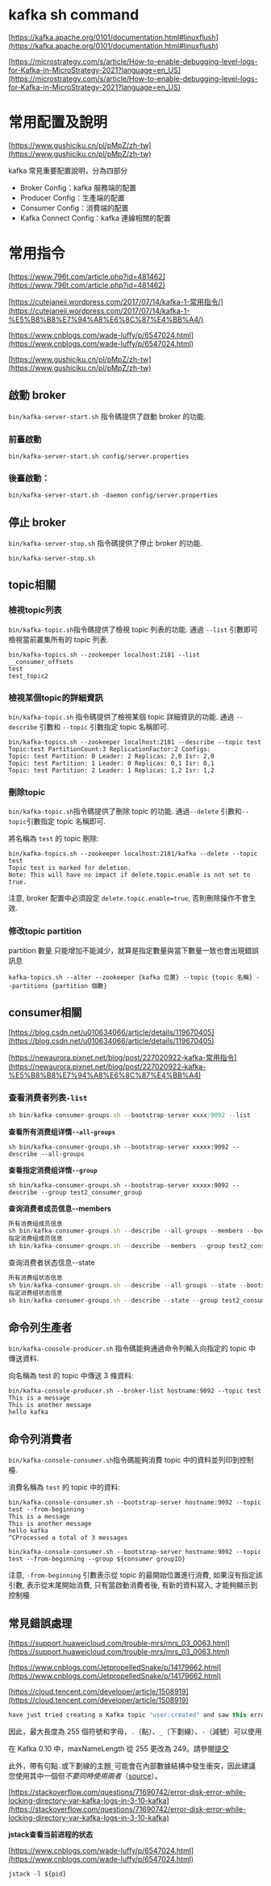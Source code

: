# kafka sh command

[https://kafka.apache.org/0101/documentation.html#linuxflush](https://kafka.apache.org/0101/documentation.html#linuxflush)

[https://microstrategy.com/s/article/How-to-enable-debugging-level-logs-for-Kafka-in-MicroStrategy-2021?language=en_US](https://microstrategy.com/s/article/How-to-enable-debugging-level-logs-for-Kafka-in-MicroStrategy-2021?language=en_US)

# ****常用配置及說明****

[https://www.gushiciku.cn/pl/pMpZ/zh-tw](https://www.gushiciku.cn/pl/pMpZ/zh-tw)

kafka 常見重要配置說明，分為四部分

- Broker Config：kafka 服務端的配置
- Producer Config：生產端的配置
- Consumer Config：消費端的配置
- Kafka Connect Config：kafka 連線相關的配置



# 常用指令

[https://www.796t.com/article.php?id=481462](https://www.796t.com/article.php?id=481462)

[https://cutejaneii.wordpress.com/2017/07/14/kafka-1-常用指令/](https://cutejaneii.wordpress.com/2017/07/14/kafka-1-%E5%B8%B8%E7%94%A8%E6%8C%87%E4%BB%A4/)

[https://www.cnblogs.com/wade-luffy/p/6547024.html](https://www.cnblogs.com/wade-luffy/p/6547024.html)

[https://www.gushiciku.cn/pl/pMpZ/zh-tw](https://www.gushiciku.cn/pl/pMpZ/zh-tw)

## **啟動 broker**

`bin/kafka-server-start.sh` 指令碼提供了啟動 broker 的功能.

### **前臺啟動**

```
bin/kafka-server-start.sh config/server.properties

```

### **後臺啟動：**

```
bin/kafka-server-start.sh -daemon config/server.properties

```

## **停止 broker**

`bin/kafka-server-stop.sh` 指令碼提供了停止 broker 的功能.

```
bin/kafka-server-stop.sh
```

## topic相關

### **檢視topic列表**

`bin/kafka-topic.sh`指令碼提供了檢視 topic 列表的功能. 通過 `--list` 引數即可檢視當前叢集所有的 topic 列表.

```
bin/kafka-topics.sh --zookeeper localhost:2181 --list
__consumer_offsets
test
test_topic2
```

### **檢視某個topic的詳細資訊**

`bin/kafka-topic.sh` 指令碼提供了檢視某個 topic 詳細資訊的功能. 通過 `--describe` 引數和 `--topic` 引數指定 topic 名稱即可.

```
bin/kafka-topics.sh --zookeeper localhost:2181 --describe --topic test
Topic:test PartitionCount:3 ReplicationFactor:2 Configs:
Topic: test Partition: 0 Leader: 2 Replicas: 2,0 Isr: 2,0
Topic: test Partition: 1 Leader: 0 Replicas: 0,1 Isr: 0,1
Topic: test Partition: 2 Leader: 1 Replicas: 1,2 Isr: 1,2
```

### **刪除topic**

`bin/kafka-topic.sh`指令碼提供了刪除 topic 的功能. 通過`--delete` 引數和`--topic`引數指定 topic 名稱即可.

將名稱為 `test` 的 topic 刪除:

```
bin/kafka-topics.sh --zookeeper localhost:2181/kafka --delete --topic test
Topic test is marked for deletion.
Note: This will have no impact if delete.topic.enable is not set to true.

```

注意, broker 配置中必須設定 `delete.topic.enable=true`, 否則刪除操作不會生效.



### **修改topic partition**
partition 數量 只能增加不能減少，就算是指定數量與當下數量一致也會出現錯誤訊息
```
kafka-topics.sh --alter --zookeeper {kafka 位置} --topic {topic 名稱} --partitions {partition 個數}
```


## consumer相關

[https://blog.csdn.net/u010634066/article/details/119670405](https://blog.csdn.net/u010634066/article/details/119670405)

[https://newaurora.pixnet.net/blog/post/227020922-kafka-常用指令](https://newaurora.pixnet.net/blog/post/227020922-kafka-%E5%B8%B8%E7%94%A8%E6%8C%87%E4%BB%A4)

### **查看消费者列表`-list`**

```jsx
sh bin/kafka-consumer-groups.sh --bootstrap-server xxxx:9092 --list
```

**查看所有消费组详情`--all-groups`**

```
sh bin/kafka-consumer-groups.sh --bootstrap-server xxxxx:9092 --describe --all-groups
```

**查看指定消费组详情`--group`**

```
sh bin/kafka-consumer-groups.sh --bootstrap-server xxxxx:9092 --describe --group test2_consumer_group
```

**查询消费者成员信息--members**

```jsx
所有消费组成员信息
sh bin/kafka-consumer-groups.sh --describe --all-groups --members --bootstrap-server xxx:9092
指定消费组成员信息
sh bin/kafka-consumer-groups.sh --describe --members --group test2_consumer_group --bootstrap-server xxxx:9092

```

查询消费者状态信息--state

```jsx
所有消费组状态信息
sh bin/kafka-consumer-groups.sh --describe --all-groups --state --bootstrap-server xxxx:9092
指定消费组状态信息
sh bin/kafka-consumer-groups.sh --describe --state --group test2_consumer_group --bootstrap-server xxxxx:9092

```

## **命令列生產者**

`bin/kafka-console-producer.sh` 指令碼能夠通過命令列輸入向指定的 topic 中傳送資料.

向名稱為 test 的 topic 中傳送 3 條資料:

```
bin/kafka-console-producer.sh --broker-list hostname:9092 --topic test
This is a message
This is another message
hello kafka

```

## **命令列消費者**

`bin/kafka-console-consumer.sh`指令碼能夠消費 topic 中的資料並列印到控制檯.

消費名稱為 `test` 的 topic 中的資料:

```
bin/kafka-console-consumer.sh --bootstrap-server hostname:9092 --topic test --from-beginning
This is a message
This is another message
hello kafka
^CProcessed a total of 3 messages

bin/kafka-console-consumer.sh --bootstrap-server hostname:9092 --topic test --from-beginning --group ${consumer groupID}

```

注意, `-from-beginning` 引數表示從 topic 的最開始位置進行消費, 如果沒有指定該引數, 表示從末尾開始消費, 只有當啟動消費者後, 有新的資料寫入, 才能夠顯示到控制檯.

## 常見錯誤處理

[https://support.huaweicloud.com/trouble-mrs/mrs_03_0063.html](https://support.huaweicloud.com/trouble-mrs/mrs_03_0063.html)

[https://www.cnblogs.com/JetpropelledSnake/p/14179662.html](https://www.cnblogs.com/JetpropelledSnake/p/14179662.html)

[https://cloud.tencent.com/developer/article/1508919](https://cloud.tencent.com/developer/article/1508919)

```jsx
have just tried creating a Kafka topic "user:created" and saw this error in Kafka logs: Invalid character ':' in value part of property. I googled and found that in a mailing list people are talking about deprecating . and _ symbols too.
```

因此，最大長度為 255 個符號和字母，`.`（點）、`_`（下劃線）、`-`（減號）可以使用

在 Kafka 0.10 中，maxNameLength 從 255 更改為 249。請參閱[提交](https://github.com/apache/kafka/commit/ad3dfc6ab25c3f80d2425e24e72ae732b850dc60)

此外，帶有句點`.`或下劃線的主題`_`可能會在內部數據結構中發生衝突，因此建議您使用其中一個但*不要同時使用兩者*（[source](https://github.com/apache/kafka/blob/2.3.0/core/src/main/scala/kafka/admin/TopicCommand.scala#L147-L148)）。

[https://stackoverflow.com/questions/71690742/error-disk-error-while-locking-directory-var-kafka-logs-in-3-10-kafka](https://stackoverflow.com/questions/71690742/error-disk-error-while-locking-directory-var-kafka-logs-in-3-10-kafka)

****jstack查看当前进程的状态****

[https://www.cnblogs.com/wade-luffy/p/6547024.html](https://www.cnblogs.com/wade-luffy/p/6547024.html)

```jsx
jstack -l ${pid}
```